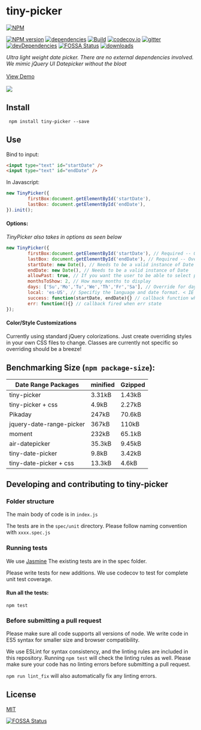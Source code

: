 # tiny-picker
[![NPM](https://nodei.co/npm/tiny-picker.png)](https://nodei.co/npm/tiny-picker/)

[![NPM version](https://img.shields.io/npm/v/tiny-picker.svg?style=flat-square)](https://www.npmjs.com/package/tiny-picker)
[![dependencies](https://david-dm.org/raymondborkowski/tiny-picker.svg)](https://david-dm.org/raymondborkowski/tiny-picker)
[![Build](https://travis-ci.org/raymondborkowski/tiny-picker.svg?branch=master)](https://travis-ci.org/raymondborkowski/tiny-picker)
[![codecov.io](https://codecov.io/github/raymondborkowski/tiny-picker/coverage.svg?branch=master)](https://codecov.io/github/raymondborkowski/tiny-picker?branch=master)
[![gitter](https://badges.gitter.im/Join%20Chat.svg)](https://gitter.im/tiny-picker?utm_source=badge&utm_medium=badge&utm_campaign=pr-badge&utm_content=badge)
[![devDependencies](https://david-dm.org/raymondborkowski/tiny-picker/dev-status.svg)](https://david-dm.org/raymondborkowski/tiny-picker#info=devDependencies)
[![FOSSA Status](https://app.fossa.io/api/projects/git%2Bgithub.com%2Fraymondborkowski%2Ftiny-picker.svg?type=shield)](https://app.fossa.io/projects/git%2Bgithub.com%2Fraymondborkowski%2Ftiny-picker?ref=badge_shield)
[![downloads](https://img.shields.io/npm/dt/tiny-picker.svg)](https://img.shields.io/npm/dt/tiny-picker.svg)

*Ultra light weight date picker. There are no external dependencies involved. We mimic jQuery UI Datepicker without the bloat*<br><br>
[View Demo](https://raymondborkowski.github.io/tiny-picker/index.html)<br><br>
![](https://raw.githubusercontent.com/raymondborkowski/tiny-picker/master/docs/example.png)
## Install

` npm install tiny-picker --save`

## Use

Bind to input:

```html
<input type="text" id="startDate" />
<input type="text" id="endDate" />
```

In Javascript:<br>
```js
new TinyPicker({
        firstBox:document.getElementById('startDate'),
        lastBox: document.getElementById('endDate'),
}).init();
```

#### Options:
*TinyPicker also takes in options as seen below*
```js
new TinyPicker({
        firstBox:document.getElementById('startDate'), // Required -- Overrides us finding the first input box
        lastBox: document.getElementById('endDate'), // Required -- Overrides us finding the last input box
        startDate: new Date(), // Needs to be a valid instance of Date
        endDate: new Date(), // Needs to be a valid instance of Date
        allowPast: true, // If you want the user to be able to select past dates
        monthsToShow: 2, // How many months to display
        days: ['Su','Mo','Tu','We','Th','Fr','Sa'], // Override for day abbreviations in the calendar
        local: 'es-US', // Specifiy the language and date format. < IE 10 defaults to en-US,
        success: function(startDate, endDate){} // callback function when user inputs dates,
        err: function(){} // callback fired when err state
});
```

#### Color/Style Customizations

Currently using standard jQuery colorizations. Just create overriding styles in your own CSS files to change. Classes are currently not specific so overriding should be a breeze!

## Benchmarking Size (`npm package-size`):
|Date Range Packages  | minified  |  Gzipped |
| ------------- | ------------- | ------------- |
| tiny-picker  | 3.31kB |1.43kB
| tiny-picker + css  | 4.9kB |2.27kB
| Pikaday  |247kB|70.6kB|
| jquery-date-range-picker |367kB|110kB|
| moment  |232kB|65.1kB|
| air-datepicker  |35.3kB|9.45kB|
| tiny-date-picker  |9.8kB|3.42kB|
|tiny-date-picker + css |13.3kB|4.6kB|

## Developing and contributing to tiny-picker
### Folder structure
The main body of code is in `index.js`

The tests are in the `spec/unit` directory. Please follow naming convention with `xxxx.spec.js`

### Running tests

We use [Jasmine](https://jasmine.github.io/api/3.0/global) The existing tests are in the spec folder.

Please write tests for new additions. We use codecov to test for complete unit test coverage.

#### Run all the tests:

`npm test`

### Before submitting a pull request

Please make sure all code supports all versions of node. We write code in ES5 syntax for smaller size and browser compatibility.

We use ESLint for syntax consistency, and the linting rules are included in this repository. Running `npm test` will check the linting rules as well. Please make sure your code has no linting errors before submitting a pull request.

`npm run lint_fix` will also automatically fix any linting errors.

## License

[MIT](https://github.com/raymondborkowski/tiny-picker/blob/master/LICENSE.md)


[![FOSSA Status](https://app.fossa.io/api/projects/git%2Bgithub.com%2Fraymondborkowski%2Ftiny-picker.svg?type=large)](https://app.fossa.io/projects/git%2Bgithub.com%2Fraymondborkowski%2Ftiny-picker?ref=badge_large)